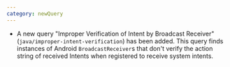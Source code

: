 ```yaml
---
category: newQuery
---
```

* A new query "Improper Verification of Intent by Broadcast Receiver" (`java/improper-intent-verification`) has been added. 
This query finds instances of Android `BroadcastReceiver`s that don't verify the action string of received Intents when registered
to receive system intents.